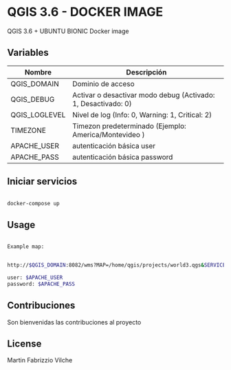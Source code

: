 # QGIS 3.6 - DOCKER IMAGE

QGIS 3.6 + UBUNTU BIONIC Docker image

## Variables

| Nombre | Descripción   |
|---|---|
| QGIS_DOMAIN  |  Dominio de acceso |
| QGIS_DEBUG  | Activar o desactivar modo debug (Activado: 1, Desactivado: 0)  |
| QGIS_LOGLEVEL  | Nivel de log (Info: 0, Warning: 1, Critical: 2)  |
| TIMEZONE  | Timezon predeterminado (Ejemplo: America/Montevideo )  |
| APACHE_USER  | autenticación básica user  |
| APACHE_PASS  | autenticación básica password  |


## Iniciar servicios

```bash

docker-compose up

```

## Usage

```bash

Example map:


http://$QGIS_DOMAIN:8082/wms?MAP=/home/qgis/projects/world3.qgs&SERVICE=WMS&VERSION=1.3.0&REQUEST=GetMap&BBOX=-432786,4372992,3358959,7513746&SRS=EPSG:3857&WIDTH=665&HEIGHT=551&LAYERS=countries&FORMAT=image/jpeg

user: $APACHE_USER
password: $APACHE_PASS

```

## Contribuciones
Son bienvenidas las contribuciones al proyecto


## License
Martin Fabrizzio Vilche
